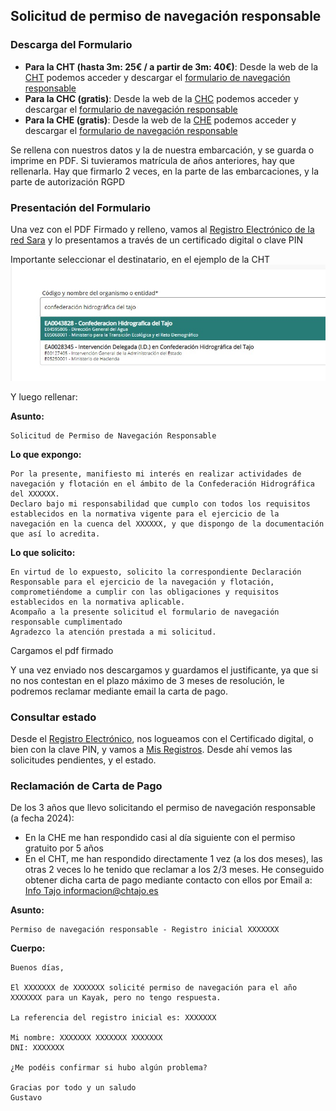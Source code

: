## Solicitud de permiso de navegación responsable

### Descarga del Formulario

* **Para la CHT (hasta 3m: 25€ / a partir de 3m: 40€)**: Desde la web de la [CHT](https://www.chtajo.es/Servicios/Tramitaciones/Paginas/procedimientos/navegacion.aspx) podemos acceder y descargar el [formulario de navegación responsable](https://www.chtajo.es/Servicios/Tramitaciones/Documents/Declara_Resp/DR_Impreso_Completo.pdf)
* **Para la CHC (gratis)**: Desde la web de la [CHC](https://www.chcantabrico.es/servicios/navegacion-y-flotacion) podemos acceder y descargar el [formulario de navegación responsable](https://www.chcantabrico.es/documents/20143/406489/20200508_modelo_declaracion_responsable.pdf/354a99f4-8079-f91e-8421-188a3b759ba3)
* **Para la CHE (gratis)**: Desde la web de la [CHE](https://www.chebro.es/web/guest/declaracion-responsable-e-instrucciones-para-su-cumplimentacion) podemos acceder y descargar el [formulario de navegación responsable](https://sede.miteco.gob.es/portal/site/seMITECO/ficha-procedimiento?procedure_suborg_responsable=3&boton=Ver+m%C3%A1s&procedure_id=253&by=theme)

Se rellena con nuestros datos y la de nuestra embarcación, y se guarda o imprime en PDF. Si tuvieramos matrícula de años anteriores, hay que rellenarla. Hay que firmarlo 2 veces, en la parte de las embarcaciones, y la parte de autorización RGPD

### Presentación del Formulario

Una vez con el PDF Firmado y relleno, vamos al [Registro Electrónico de la red Sara](https://rec.redsara.es/registro/action/are/acceso.do) y lo presentamos a través de un certificado digital o clave PIN

Importante seleccionar el destinatario, en el ejemplo de la CHT
![](../misc/images/cht-permisos01.jpg)

Y luego rellenar:

**Asunto:**
```
Solicitud de Permiso de Navegación Responsable
```

**Lo que expongo:**
```
Por la presente, manifiesto mi interés en realizar actividades de navegación y flotación en el ámbito de la Confederación Hidrográfica del XXXXXX.
Declaro bajo mi responsabilidad que cumplo con todos los requisitos establecidos en la normativa vigente para el ejercicio de la navegación en la cuenca del XXXXXX, y que dispongo de la documentación que así lo acredita.
```

**Lo que solicito:**
```
En virtud de lo expuesto, solicito la correspondiente Declaración Responsable para el ejercicio de la navegación y flotación, comprometiéndome a cumplir con las obligaciones y requisitos establecidos en la normativa aplicable.
Acompaño a la presente solicitud el formulario de navegación responsable cumplimentado
Agradezco la atención prestada a mi solicitud.
```

Cargamos el pdf firmado

Y una vez enviado nos descargamos y guardamos el justificante, ya que si no nos contestan en el plazo máximo de 3 meses de resolución, le podremos reclamar mediante email la carta de pago.

### Consultar estado

Desde el [Registro Electrónico](https://rec.redsara.es/registro/action/are/acceso.do), nos logueamos con el Certificado digital, o bien con la clave PIN, y vamos a [Mis Registros](https://reg.redsara.es/list). Desde ahí vemos las solicitudes pendientes, y el estado.

### Reclamación de Carta de Pago

De los 3 años que llevo solicitando el permiso de navegación responsable (a fecha 2024):
* En la CHE me han respondido casi al día siguiente con el permiso gratuito por 5 años
* En el CHT, me han respondido directamente 1 vez (a los dos meses), las otras 2 veces lo he tenido que reclamar a los 2/3 meses. He conseguido obtener dicha carta de pago mediante contacto con ellos por Email a: [Info Tajo <informacion@chtajo.es>](mailto:informacion@chtajo.es)

**Asunto:**
```
Permiso de navegación responsable - Registro inicial XXXXXXX
```

**Cuerpo:** 
```
Buenos días,

El XXXXXXX de XXXXXXX solicité permiso de navegación para el año XXXXXXX para un Kayak, pero no tengo respuesta. 

La referencia del registro inicial es: XXXXXXX 

Mi nombre: XXXXXXX XXXXXXX XXXXXXX
DNI: XXXXXXX 

¿Me podéis confirmar si hubo algún problema? 

Gracias por todo y un saludo
Gustavo
```